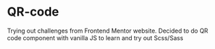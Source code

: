 # QR-code
Trying out challenges from Frontend Mentor website. Decided to do QR code component with vanilla JS to learn and try out Scss/Sass
